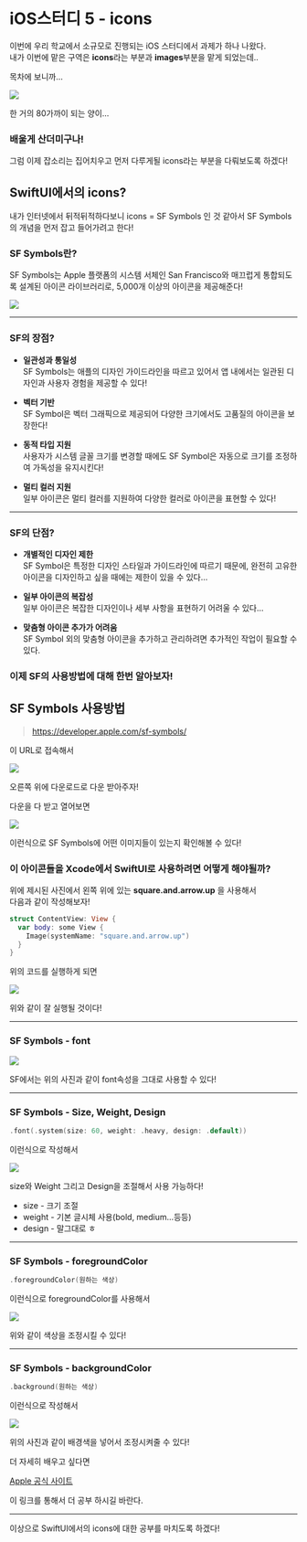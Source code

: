 # iOS스터디 5 - icons
이번에 우리 학교에서 소규모로 진행되는 iOS 스터디에서 과제가 하나 나왔다.<br>
내가 이번에 맡은 구역은 **icons**라는 부분과 **images**부분을 맡게 되었는데..

목차에 보니까...

![](../icons/Images/스터디목차.png)

한 거의 80가까이 되는 양이...

### 배울게 산더미구나!
그럼 이제 잡소리는 집어치우고 먼저 다루게될 icons라는 부분을 다뤄보도록 하겠다!

## SwiftUI에서의 icons?
내가 인터넷에서 뒤적뒤적하다보니 icons = SF Symbols 인 것 같아서 SF Symbols의 개념을 먼저 잡고 들어가려고 한다!

### SF Symbols란?
SF Symbols는 Apple 플랫폼의 시스템 서체인 San Francisco와 매끄럽게 통합되도록 설계된 아이콘 라이브러리로, 5,000개 이상의 아이콘을 제공해준다!

![](../icons/Images/SFSymbols로고.png)
___
### SF의 장점?
* **일관성과 통일성**<br>
    SF Symbols는 애플의 디자인 가이드라인을 따르고 있어서 앱 내에서는 일관된 디자인과 사용자 경험을 제공할 수 있다!

* **벡터 기반**<br>
    SF Symbol은 벡터 그래픽으로 제공되어 다양한 크기에서도 고품질의 아이콘을 보장한다!
* **동적 타입 지원**<br>
    사용자가 시스템 글꼴 크기를 변경할 때에도 SF Symbol은 자동으로 크기를 조정하여 가독성을 유지시킨다!
* **멀티 컬러 지원**<br>
    일부 아이콘은 멀티 컬러를 지원하여 다양한 컬러로 아이콘을 표현할 수 있다!
___
### SF의 단점?
* **개별적인 디자인 제한**<br>
    SF Symbol은 특정한 디자인 스타일과 가이드라인에 따르기 때문에, 완전히 고유한 아이콘을 디자인하고 싶을 때에는 제한이 있을 수 있다...

* **일부 아이콘의 복잡성**<br>
    일부 아이콘은 복잡한 디자인이나 세부 사항을 표현하기 어려울 수 있다...
* **맞춤형 아이콘 추가가 어려움**<br>
    SF Symbol 외의 맞춤형 아이콘을 추가하고 관리하려면 추가적인 작업이 필요할 수 있다.

### 이제 SF의 사용방법에 대해 한번 알아보자!
## SF Symbols 사용방법
> https://developer.apple.com/sf-symbols/

이 URL로 접속해서

![](../icons/Images/SF_DownLoad.png)

오른쪽 위에 다운로드로 다운 받아주자!

다운을 다 받고 열어보면 

![](../icons/Images/SF화면.png)

이런식으로 SF Symbols에 어떤 이미지들이 있는지 확인해볼 수 있다!

### 이 아이콘들을 Xcode에서 SwiftUI로 사용하려면 어떻게 해야될까?

위에 제시된 사진에서 왼쪽 위에 있는 **square.and.arrow.up** 을 사용해서 <br>다음과 같이 작성해보자!
```swift
struct ContentView: View {
  var body: some View {
    Image(systemName: "square.and.arrow.up")
  }
}
```
위의 코드를 실행하게 되면

![](../icons/Images/실행화면.png)

위와 같이 잘 실행될 것이다!
___
### SF Symbols - font

![](../icons/Images/SF_font.png)

SF에서는 위의 사진과 같이 font속성을 그대로 사용할 수 있다!
___
### SF Symbols - Size, Weight, Design
```swift
.font(.system(size: 60, weight: .heavy, design: .default))
```
이런식으로 작성해서 

![](../icons/Images/SWD.png)

size와 Weight 그리고 Design을 조절해서 사용 가능하다!

* size - 크기 조절
* weight - 기본 글시체 사용(bold, medium...등등)
* design - 말그대로 ㅎ
___
### SF Symbols - foregroundColor
```swift
.foregroundColor(원하는 색상)
```
이런식으로 foregroundColor를 사용해서

![](../icons/Images/색상조정.png)

위와 같이 색상을 조정시킬 수 있다!
___
### SF Symbols - backgroundColor
```swift
.background(원하는 색상)
```
이런식으로 작성해서

![](../icons/Images/배경색조정.png)

위의 사진과 같이 배경색을 넣어서 조정시켜줄 수 있다!

더 자세히 배우고 싶다면

[Apple 공식 사이트](https://developer.apple.com/design/human-interface-guidelines/foundations/sf-symbols)

이 링크를 통해서 더 공부 하시길 바란다.
___
이상으로 SwiftUI에서의 icons에 대한 공부를 마치도록 하겠다!